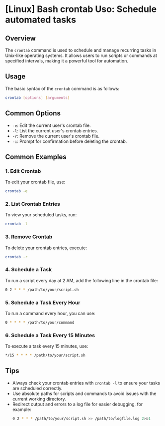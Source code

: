 # [Linux] Bash crontab Uso: Schedule automated tasks

## Overview
The `crontab` command is used to schedule and manage recurring tasks in Unix-like operating systems. It allows users to run scripts or commands at specified intervals, making it a powerful tool for automation.

## Usage
The basic syntax of the `crontab` command is as follows:

```bash
crontab [options] [arguments]
```

## Common Options
- `-e`: Edit the current user's crontab file.
- `-l`: List the current user's crontab entries.
- `-r`: Remove the current user's crontab file.
- `-i`: Prompt for confirmation before deleting the crontab.

## Common Examples

### 1. Edit Crontab
To edit your crontab file, use:
```bash
crontab -e
```

### 2. List Crontab Entries
To view your scheduled tasks, run:
```bash
crontab -l
```

### 3. Remove Crontab
To delete your crontab entries, execute:
```bash
crontab -r
```

### 4. Schedule a Task
To run a script every day at 2 AM, add the following line in the crontab file:
```bash
0 2 * * * /path/to/your/script.sh
```

### 5. Schedule a Task Every Hour
To run a command every hour, you can use:
```bash
0 * * * * /path/to/your/command
```

### 6. Schedule a Task Every 15 Minutes
To execute a task every 15 minutes, use:
```bash
*/15 * * * * /path/to/your/script.sh
```

## Tips
- Always check your crontab entries with `crontab -l` to ensure your tasks are scheduled correctly.
- Use absolute paths for scripts and commands to avoid issues with the current working directory.
- Redirect output and errors to a log file for easier debugging, for example:
  ```bash
  0 2 * * * /path/to/your/script.sh >> /path/to/logfile.log 2>&1
  ```